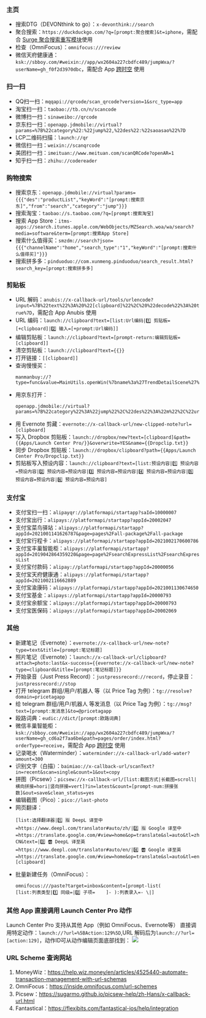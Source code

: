 ### 主页

- 搜索DTG（DEVONthink to go）：```x-devonthink://search```
- 聚合搜索：```https://duckduckgo.com/?q=[prompt:聚合搜索]&t=iphone```，需配合 [Surge 聚合搜索重写模块](https://raw.githubusercontent.com/Neurogram-R/Surge/master/module/Q-Search.sgmodule)使用
- 检查（OmniFocus）：```omnifocus:///review```
- 微信天府健康通：```ksk://sbboy.com/#weixin://app/wx2604a227cbdfc489/jumpWxa/?userName=gh_f0f2d3970dbc```，需配合 App [跨时空](https://apps.apple.com/app/id1574032305) 使用

### 扫一扫

- QQ扫一扫：```mqqapi://qrcode/scan_qrcode?version=1&src_type=app```
- 淘宝扫一扫：```taobao://tb.cn/n/scancode```
- 微博扫一扫：```sinaweibo://qrcode```
- 京东扫一扫：```openapp.jdmobile://virtual?params=%7B%22category%22:%22jump%22,%22des%22:%22saoasao%22%7D```
- LCP二维码扫描：```launch://qr```
- 微信扫一扫：```weixin://scanqrcode```
- 美团扫一扫：```imeituan://www.meituan.com/scanQRCode?openAR=1```
- 知乎扫一扫：```zhihu://codereader```

### 购物搜索

- 搜索京东：```openapp.jdmobile://virtual?params={{{"des":"productList","keyWord":"[prompt:搜索京东]","from":"search","category":"jump"}}}```
- 搜索淘宝：```taobao://s.taobao.com/?q=[prompt:搜索淘宝]```
- 搜索 App Store：```itms-apps://search.itunes.apple.com/WebObjects/MZSearch.woa/wa/search?media=software&term=[prompt:搜索App Store]```
- 搜索什么值得买：```smzdm://search?json={{{"channelName":"home","search_type":"1","keyWord":"[prompt:搜索什么值得买]"}}}```
- 搜索拼多多：```pinduoduo://com.xunmeng.pinduoduo/search_result.html?search_key=[prompt:搜索拼多多]```

### 剪贴板

- URL 解码：```anubis://x-callback-url/tools/urlencode?input=%7B%22text%22%3A%20%22[clipboard]%22%2C%20%22decode%22%3A%20true%7D```，需配合 App  Anubis 使用
- URL 编码：```launch://clipboard?text=[list:Url编码|1️⃣ 剪贴板=[+clipboard]|2️⃣ 输入=[+prompt:Url编码]]```
- 编辑剪贴板：```launch://clipboard?text=[prompt-return:编辑剪贴板=[clipboard]]```
- 清空剪贴板：```launch://clipboard?text={{}}```
- 打开链接：```[[clipboard]]```
- 查询慢慢买：
	```
	manmanbuy://?type=func&value=MainUtils.openWin(%7bname%3a%27TrendDetailScene%27%2cnavi%3anavigation%2cpageParam%3a%7bsearchKey%3a%27[clipboard]%27%7d%7d)%3b
	```
- 用京东打开：
	```
	openapp.jdmobile://virtual?params=%7B%22category%22%3A%22jump%22%2C%22des%22%3A%22m%22%2C%22url%22%3A%22[clipboard]%22%7D
	```
- 用 Evernote 剪藏：```evernote://x-callback-url/new-clipped-note?url=[clipboard]```
- 写入 Dropbox 剪贴板：```launch://dropbox/new?text=[clipboard]&path={{Apps/Launch Center Pro/}}&overwrite=YES&name={{Dropclip.txt}}```
- 同步 Dropbox 剪贴板：```launch://dropbox/clipboard?path={{Apps/Launch Center Pro/Dropclip.txt}}```
- 剪贴板写入预设内容：```launch://clipboard?text=[list:预设内容|1️⃣ 预设内容=预设内容|2️⃣ 预设内容=预设内容|3️⃣ 预设内容=预设内容|4️⃣ 预设内容=预设内容|5️⃣ 预设内容=预设内容|6️⃣ 预设内容=预设内容]```

### 支付宝

- 支付宝扫一扫：```alipayqr://platformapi/startapp?saId=10000007```
- 支付宝出行：```alipays://platformapi/startapp?appId=20002047```
- 支付宝菜鸟驿站：```alipays://platformapi/startapp?appId=2021001141626787&page=pages%2Fall-package%2Fall-package```
- 支付宝行程卡：```alipays://platformapi/startapp?appId=2021002170600786```
- 支付宝丰巢智能柜：```alipays://platformapi/startapp?appId=2019042864359220&page=page%2FsearchExpressList%2FsearchExpressList```
- 支付宝付款码：```alipay://platformapi/startapp?appId=20000056```
- 支付宝天府健康通：```alipays://platformapi/startapp?appId=2021002116662889```
- 支付宝渝康码：```alipays://platformapi/startapp?appId=2021001130674650```
- 支付宝基金：```alipays://platformapi/startapp?appId=20000793```
- 支付宝余额宝：```alipays://platformapi/startapp?appId=20000793```
- 支付宝医保码：```alipays://platformapi/startapp?appId=20002069```

### 其他

- 新建笔记（Evernote）：```evernote://x-callback-url/new-note?type=text&title=[prompt:笔记标题]```
- 照片笔记（Evernote）：```launch://x-callback-url/clipboard?attach=photo:last&x-success={{evernote://x-callback-url/new-note?type=clipboard&title=[prompt:笔记标题]}}```
- 开始录音（Just Press Record）：```justpressrecord://record```，停止录音：```justpressrecord://stop```
- 打开 telegram 群组/用户/机器人 等（以 Price Tag 为例）：```tg://resolve?domain=pricetagapp```
- 给 telegram 群组/用户/机器人 等发消息（以 Price Tag 为例）：```tg://msg?text=[prompt:发消息]&to=@pricetagapp```
- 殴路词典：```eudic://dict/[prompt:欧路词典]```
- 微信丰巢智能柜：```ksk://sbboy.com/#weixin://app/wx2604a227cbdfc489/jumpWxa/?userName=gh_cd6a2f7aa6be&path=pages/order/index.html?orderType=receive```，需配合 App [跨时空](https://apps.apple.com/app/id1574032305) 使用
- 记录喝水（Waterminder）：```waterminder://x-callback-url/add-water?amount=300```
- 识别文字（白描）：```baimiao://x-callback-url/scanText?in=recent&scan=single&count=1&out=copy```
- 拼图（Picsew）：```picsew://x-callback-url/[list:截图方式|长截图=scroll|横向拼接=hori|竖向拼接=vert]?in=latest&count=[prompt-num:拼接张数]&out=save&clean_status=yes```
- 编辑截图（Pico）：```pico://last-photo```
- 网页翻译：
  ```
  [list:选择翻译器|1️⃣ 🈯️ DeepL 译至中=https://www.deepl.com/translator#auto/zh/|2️⃣ 🈯️ Google 译至中=https://translate.google.com/#view=home&op=translate&sl=auto&tl=zh-CN&text=|3️⃣ 🆎 DeepL 译至英=https://www.deepl.com/translator#auto/en/|4️⃣ 🆎 Google 译至英=https://translate.google.com/#view=home&op=translate&sl=auto&tl=en&text=][clipboard]
  ```
- 批量新建任务（OmniFocus）：
  ```
  omnifocus:///paste?target=inbox&content=[prompt-list(
  [list:列表类型|1️⃣ 同级=|2️⃣ 子项=	]- ):列表录入=- \|]
  ```

### 其他 App 直接调用 Launch Center Pro 动作

Launch Center Pro 支持从其他 App（例如 OmniFocus、Evernote等） 直接调用特定动作：```launch://?url=%5BAction:129%5D```,URL 解码后为```launch://?url=[action:129]```，动作ID可从动作编辑页面底部找到：
![](https://image.ioeer.com/resource/20220925/action.jpeg)

### URL Scheme 查询网站

1. MoneyWiz：https://help.wiz.money/en/articles/4525440-automate-transaction-management-with-url-schemas
2. OmniFocus：https://inside.omnifocus.com/url-schemes
3. Picsew：https://sugarmo.github.io/picsew-help/zh-Hans/x-callback-url.html
4. Fantastical：https://flexibits.com/fantastical-ios/help/integration
